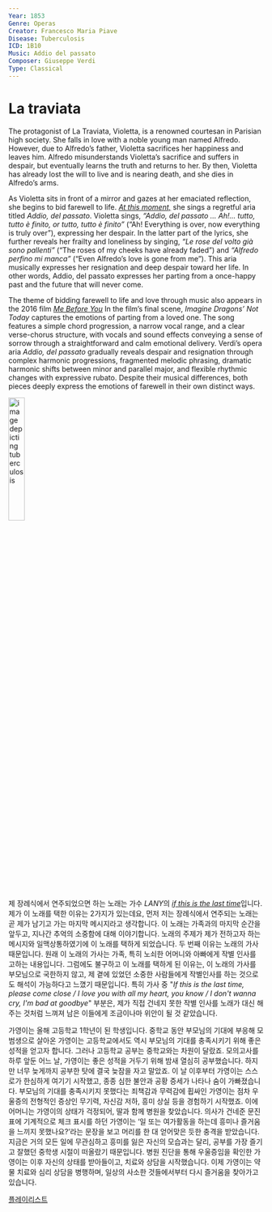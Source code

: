 ```yaml
---
Year: 1853
Genre: Operas
Creator: Francesco Maria Piave
Disease: Tuberculosis
ICD: 1B10
Music: Addio del passato
Composer: Giuseppe Verdi
Type: Classical
---
```


# La traviata

The protagonist of La Traviata, Violetta, is a renowned courtesan in Parisian high society. She falls in love with a noble young man named Alfredo. However, due to Alfredo’s father, Violetta sacrifices her happiness and leaves him. Alfredo misunderstands Violetta’s sacrifice and suffers in despair, but eventually learns the truth and returns to her. By then, Violetta has already lost the will to live and is nearing death, and she dies in Alfredo’s arms.

As Violetta sits in front of a mirror and gazes at her emaciated reflection, she begins to bid farewell to life. [*At this moment,*](https://youtu.be/Do4Ei7Cio2g) she sings a regretful aria titled *Addio, del passato*. Violetta sings, *“Addio, del passato … Ah!… tutto, tutto è finito, or tutto, tutto è finito”* (“Ah! Everything is over, now everything is truly over”), expressing her despair. In the latter part of the lyrics, she further reveals her frailty and loneliness by singing, *“Le rose del volto già sono pallenti”* (“The roses of my cheeks have already faded”) and *“Alfredo perfino mi manca”* (“Even Alfredo’s love is gone from me”). This aria musically expresses her resignation and deep despair toward her life. In other words, Addio, del passato expresses her parting from a once-happy past and the future that will never come.

The theme of bidding farewell to life and love through music also appears in the 2016 film [*Me Before You*](chang_hyomin.md) In the film’s final scene, *Imagine Dragons’ Not Today* captures the emotions of parting from a loved one. The song features a simple chord progression, a narrow vocal range, and a clear verse-chorus structure, with vocals and sound effects conveying a sense of sorrow through a straightforward and calm emotional delivery. Verdi’s opera aria *Addio, del passato* gradually reveals despair and resignation through complex harmonic progressions, fragmented melodic phrasing, dramatic harmonic shifts between minor and parallel major, and flexible rhythmic changes with expressive rubato. Despite their musical differences, both pieces deeply express the emotions of farewell in their own distinct ways.

<img src="./eom_juwon_img.png" alt="image depicting tuberculosis" style="width:25%;" />

제 장례식에서 연주되었으면 하는 노래는 가수 *LANY*의 [*if this is the last time*](https://youtu.be/GPbG4mIgKAw?si=8jB3apkeJbmcQ1ES)입니다. 제가 이 노래를 택한 이유는 2가지가 있는데요, 먼저 저는 장례식에서 연주되는 노래는 곧 제가 남기고 가는 마지막 메시지라고 생각합니다. 이 노래는 가족과의 마지막 순간을 앞두고, 지나간 추억의 소중함에 대해 이야기합니다. 노래의 주제가 제가 전하고자 하는 메시지와 일맥상통하였기에 이 노래를 택하게 되었습니다. 두 번째 이유는 노래의 가사 때문입니다. 원래 이 노래의 가사는 가족, 특히 노쇠한 어머니와 아빠에게 작별 인사를 고하는 내용입니다. 그럼에도 불구하고 이 노래를 택하게 된 이유는, 이 노래의 가사를 부모님으로 국한하지 않고, 제 곁에 있었던 소중한 사람들에게 작별인사를 하는 것으로도 해석이 가능하다고 느꼈기 때문입니다. 특히 가사 중 "*If this is the last time, please come close / I love you with all my heart, you know / I don't wanna cry, I'm bad at goodbye*" 부분은, 제가 직접 건네지 못한 작별 인사를 노래가 대신 해 주는 것처럼 느껴져 남은 이들에게 조금이나마 위안이 될 것 같았습니다. 

가영이는 올해 고등학교 1학년이 된 학생입니다. 중학교 동안 부모님의 기대에 부응해 모범생으로 살아온 가영이는 고등학교에서도 역시 부모님의 기대를 충족시키기 위해 좋은 성적을 얻고자 합니다. 그러나 고등학교 공부는 중학교와는 차원이 달랐죠. 모의고사를 하루 앞둔 어느 날, 가영이는 좋은 성적을 거두기 위해 밤새 열심히 공부했습니다. 하지만 너무 늦게까지 공부한 탓에 결국 늦잠을 자고 말았죠. 이 날 이후부터 가영이는 스스로가 한심하게 여기기 시작했고, 종종 심한 불안과 공황 증세가 나타나 숨이 가빠졌습니다. 부모님의 기대를 충족시키지 못했다는 죄책감과 무력감에 휩싸인 가영이는 점차 우울증의 전형적인 증상인 무기력, 자신감 저하, 흥미 상실 등을 경험하기 시작했죠. 이에 어머니는 가영이의 상태가 걱정되어, 딸과 함께 병원을 찾았습니다. 의사가 건네준 문진표에 기계적으로 체크 표시를 하던 가영이는 ‘일 또는 여가활동을 하는데 흥미나 즐거움을 느끼지 못했나요?’라는 문장을 보고 머리를 한 대 얻어맞은 듯한 충격을 받았습니다. 지금은 거의 모든 일에 무관심하고 흥미를 잃은 자신의 모습과는 달리, 공부를 가장 즐기고 잘했던 중학생 시절이 떠올랐기 때문입니다. 병원 진단을 통해 우울증임을 확인한 가영이는 이후 자신의 상태를 받아들이고, 치료와 상담을 시작했습니다. 이제 가영이는 약물 치료와 심리 상담을 병행하며, 일상의 사소한 것들에서부터 다시 즐거움을 찾아가고 있습니다.

[플레이리스트](https://music.youtube.com/playlist?list=PL1eiBxuVGVemq17MemXx8rZHLCUJFQhZy)
